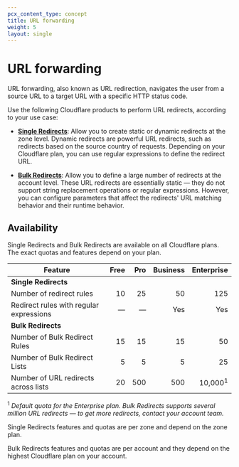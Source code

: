 ```yaml
---
pcx_content_type: concept
title: URL forwarding
weight: 5
layout: single
---
```


# URL forwarding

URL forwarding, also known as URL redirection, navigates the user from a source URL to a target URL with a specific HTTP status code.

Use the following Cloudflare products to perform URL redirects, according to your use case:

- [**Single Redirects**](/rules/url-forwarding/single-redirects/): Allow you to create static or dynamic redirects at the zone level. Dynamic redirects are powerful URL redirects, such as redirects based on the source country of requests. Depending on your Cloudflare plan, you can use regular expressions to define the redirect URL.

- [**Bulk Redirects**](/rules/url-forwarding/bulk-redirects/): Allow you to define a large number of redirects at the account level. These URL redirects are essentially static — they do not support string replacement operations or regular expressions. However, you can configure parameters that affect the redirects' URL matching behavior and their runtime behavior.

## Availability

Single Redirects and Bulk Redirects are available on all Cloudflare plans. The exact quotas and features depend on your plan.

| Feature                                         | Free | Pro | Business |     Enterprise     |
|-------------------------------------------------|-----:|----:|---------:|-------------------:|
| **Single Redirects**                            |      |     |          |                    |
| Number of redirect rules                        |   10 |  25 |       50 |                125 |
| Redirect rules with regular expressions         |    — |   — |      Yes |                Yes |
| **Bulk Redirects**                              |      |     |          |                    |
| Number of Bulk Redirect Rules                   |   15 |  15 |       15 |                 50 |
| Number of Bulk Redirect Lists                   |    5 |   5 |        5 |                 25 |
| Number of URL redirects across lists            |   20 | 500 |      500 | 10,000<sup>1</sup> |

<sup>1</sup> _Default quota for the Enterprise plan. Bulk Redirects supports several million URL redirects — to get more redirects, contact your account team._

Single Redirects features and quotas are per zone and depend on the zone plan.

Bulk Redirects features and quotas are per account and they depend on the highest Cloudflare plan on your account.